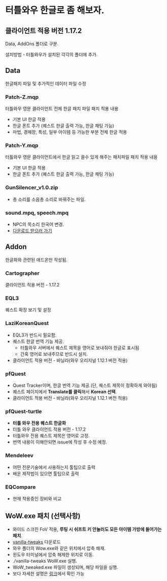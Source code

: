 # 터틀와우 한글로 좀 해보자.
## 클라이언트 적용 버전 1.17.2 


Data, AddOns 폴더로 구분.

설치방법 - 터틀와우가 설치된 각각의 폴더에 추가.

## Data
한글패치 파일 및 추가적인 데이터 파일 수정

### Patch-Z.mqp
터틀와우 영문 클라이언트 전체 한글 패치 파일
패치 적용 내용
* 기본 UI 한글 적용
* 한글 폰트 추가 (퀘스트 한글 출력 가능, 한글 채팅 가능)
* 마법, 경매장, 특성, 일부 아이템 등 가능한 부분 전체 한글 적용

### Patch-Y.mqp
터틀와우 영문 클라이언트에서 한글 읽고 쓸수 있게 해주는 패치파일
패치 적용 내용
* 기본 UI 한글 적용
* 한글 폰트 추가 (퀘스트 한글 출력 가능, 한글 채팅 가능)

### GunSilencer_v1.0.zip
* 총 소리를 소음총 소리로 바꿔주는 파일.

### sound.mpq, speech.mpq
* NPC의 목소리 한국어 변경.
* [다운로드 받으러 가기](http://naver.me/5KbRjehg)


## Addon
한글화와 관련된 애드온만 작성됨.

### Cartographer
클라이언트 적용 버전 - 1.17.2

### EQL3
퀘스트 확장 보기 및 설정

### LaziKoreanQuest
* EQL3가 반드시 필요함.
* 퀘스트 한글 번역 기능 제공.
  - 터틀와우 서버에서 퀘스트 제목을 영어로 보내줘야 한글로 표시됨
  -  간혹 영어로 보내주므로 반드시 설치.
* 클라이언트 적용 버전 - 바닐라(와우 오리지널 1.12.1 버전 적용)   

### pfQuest
* Quest Tracker이며, 한글 번역 기능 제공.(단, 퀘스트 제목이 정확하게 와야됨)
* 퀘스트 페이지에서 **Translate를 클릭**해서 **Korean 선택**.
* 클라이언트 적용 버전 - 바닐라(와우 오리지널 1.12.1 버전 적용)

### pfQuest-turtle
* **터틀 와우 전용 퀘스트 한글화**
* 터틀 와우 클라이언트 적용 버전 - 1.17.2
* 터틀와우 전용 퀘스트 제목은 영어로 고정.
* 번역 내용이 이해안되면 issue에 작성 후 수정 예정.

### Mendeleev
* 어떤 전문기술에서 사용하는지 툴팁으로 출력
* 배운 제작법이 있으면 툴팁으로 출력

### EQCompare
* 현재 착용중인 장비와 비교
  

## WoW.exe 패치 (선택사항)
* 와이드 스크린 FoV 적용, **루팅 시 쉬프트 키 안눌러도 모든 아이템 가방에 들어가는 패치**.
* [vanilla-tweaks](https://github.com/brndd/vanilla-tweaks/releases/download/v1.6.0/vanilla-tweaks_v1.6.0_x86_64-pc-windows-gnu.zip) 다운로드
* 와우 폴더의 Wow.exe와 같은 위치에서 압축 해재.
* 윈도우 터미널에서 압축 해제한 위치로 이동.
* ./vanilla-tweaks WoW.exe 실행.
* WoW_tweaked.exe 파일이 생성되며, 해당 파일을 실행.
* 보다 자세한 설명은 [링크](https://github.com/brndd/vanilla-tweaks)에서 확인 가능